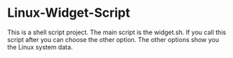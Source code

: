 # Linux-Widget-Script
This is a shell script project. The main script is the widget.sh. 
If you call this script after you can choose the other option. 
The other options show you the Linux system data.
